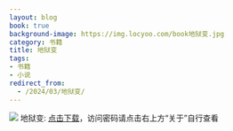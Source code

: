 ```yaml
---
layout: blog
book: true
background-image: https://img.locyoo.com/book地狱变.jpg
category: 书籍
title: 地狱变
tags:
- 书籍
- 小说
redirect_from:
  - /2024/03/地狱变/
---
```

![](https://img.locyoo.com/book地狱变.jpg)
地狱变: <a name = "ref1" href="https://url18.ctfile.com/f/50983618-1334550313-2735c9?p=3619">点击下载</a>，访问密码请点击右上方“关于”自行查看
